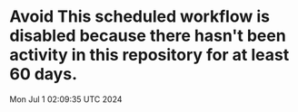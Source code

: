 # Avoid This scheduled workflow is disabled because there hasn't been activity in this repository for at least 60 days.
Mon Jul  1 02:09:35 UTC 2024
